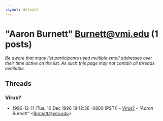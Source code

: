 ```yaml
---
layout: default
---
```


# "Aaron Burnett" <Burnett@vmi.edu> (1 posts)

_Be aware that many list participants used multiple email addresses over their time active on the list. As such this page may not contain all threads available._

## Threads

### Virus?
+ 1996-12-11 (Tue, 10 Dec 1996 18:12:36 -0800 (PST)) - [Virus?](/archive/1996/12/40d68e9312b06591afeea26efde8468753ade1d0c1df8822b0203954acc3dd7f) - _"Aaron Burnett" \<Burnett@vmi.edu\>_


